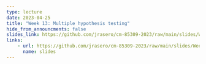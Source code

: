 ```yaml
---
type: lecture
date: 2023-04-25
title: "Week 13: Multiple hypothesis testing"
hide_from_announcments: false
slides_link: https://github.com/jrasero/cm-85309-2023/raw/main/slides/Week-13.pdf
links: 
    - url: https://github.com/jrasero/cm-85309-2023/raw/main/slides/Week-13.pdf
      name: slides
---
```



